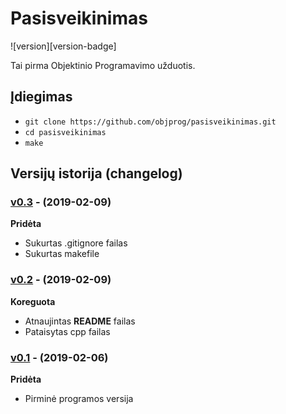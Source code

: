 # Pasisveikinimas

![version][version-badge]

Tai pirma Objektinio Programavimo užduotis.

## Įdiegimas
- `git clone https://github.com/objprog/pasisveikinimas.git`
- `cd pasisveikinimas`
- `make`

## Versijų istorija (changelog)

### [v0.3](https://github.com/zygisau/pasisveikinimas_objektinis/releases/tag/v0.3) - (2019-02-09)

**Pridėta**

- Sukurtas .gitignore failas
- Sukurtas makefile

### [v0.2](https://github.com/zygisau/pasisveikinimas_objektinis/releases/tag/v0.2) - (2019-02-09)

**Koreguota**

- Atnaujintas **README** failas
- Pataisytas cpp failas

### [v0.1](https://github.com/zygisau/pasisveikinimas_objektinis/releases/tag/v0.1) - (2019-02-06)

**Pridėta**

- Pirminė programos versija
